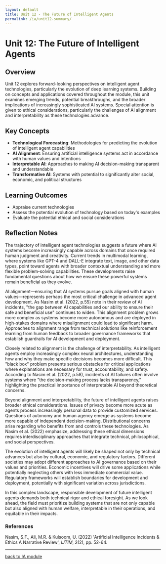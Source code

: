 ```yaml
---
layout: default
title: Unit 12 - The Future of Intelligent Agents
permalink: /ia/unit12-summary/
---
```


# Unit 12: The Future of Intelligent Agents

## Overview

Unit 12 explores forward-looking perspectives on intelligent agent technologies, particularly the evolution of deep learning systems. Building on concepts and applications covered throughout the module, this unit examines emerging trends, potential breakthroughs, and the broader implications of increasingly sophisticated AI systems. Special attention is given to ethical considerations, particularly the challenges of AI alignment and interpretability as these technologies advance.

## Key Concepts

- **Technological Forecasting**: Methodologies for predicting the evolution of intelligent agent capabilities
- **AI Alignment**: Ensuring artificial intelligence systems act in accordance with human values and intentions
- **Interpretable AI**: Approaches to making AI decision-making transparent and understandable
- **Transformative AI**: Systems with potential to significantly alter social, economic, and political structures

## Learning Outcomes

- Appraise current technologies
- Assess the potential evolution of technology based on today's examples
- Evaluate the potential ethical and social considerations

## Reflection Notes

The trajectory of intelligent agent technologies suggests a future where AI systems become increasingly capable across domains that once required human judgment and creativity. Current trends in multimodal learning, where systems like GPT-4 and DALL-E integrate text, image, and other data types, point toward agents with broader contextual understanding and more flexible problem-solving capabilities. These developments raise fundamental questions about how we ensure these powerful systems remain beneficial as they evolve.

AI alignment—ensuring that AI systems pursue goals aligned with human values—represents perhaps the most critical challenge in advanced agent development. As Nasim et al. (2022, p.55) note in their review of AI incidents, "the gap between AI capabilities and our ability to ensure their safe and beneficial use" continues to widen. This alignment problem grows more complex as systems become more autonomous and are deployed in high-stakes domains where misalignment could lead to significant harm. Approaches to alignment range from technical solutions like reinforcement learning from human feedback to broader governance frameworks that establish guardrails for AI development and deployment.

Closely related to alignment is the challenge of interpretability. As intelligent agents employ increasingly complex neural architectures, understanding how and why they make specific decisions becomes more difficult. This "black box" problem presents serious obstacles for critical applications where explanations are necessary for trust, accountability, and safety. According to Nasim et al. (2022, p.58), incidents of AI failures often involve systems where "the decision-making process lacks transparency," highlighting the practical importance of interpretable AI beyond theoretical concerns.

Beyond alignment and interpretability, the future of intelligent agents raises broader ethical considerations. Issues of privacy become more acute as agents process increasingly personal data to provide customized services. Questions of autonomy and human agency emerge as systems become more capable of independent decision-making. Distributional concerns arise regarding who benefits from and controls these technologies. As Nasim et al. (2022) emphasize, addressing these ethical dimensions requires interdisciplinary approaches that integrate technical, philosophical, and social perspectives.

The evolution of intelligent agents will likely be shaped not only by technical advances but also by cultural, economic, and regulatory factors. Different societies may adopt different approaches to AI governance based on their values and priorities. Economic incentives will drive some applications while potentially neglecting others with less immediate commercial value. Regulatory frameworks will establish boundaries for development and deployment, potentially with significant variation across jurisdictions.

In this complex landscape, responsible development of future intelligent agents demands both technical rigor and ethical foresight. As we look ahead, the field must prioritize building systems that are not only capable but also aligned with human welfare, interpretable in their operations, and equitable in their impacts.

### References

Nasim, S.F., Ali, M.R. & Kulsoom, U. (2022) 'Artificial Intelligence Incidents & Ethics A Narrative Review', _IJTIM_, 2(2), pp. 52-64.

---

[back to IA module](../../ia/)
